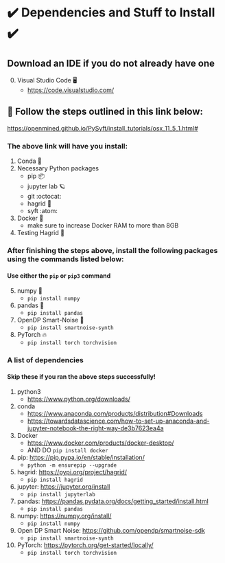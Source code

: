 # :heavy_check_mark: Dependencies and Stuff to Install :heavy_check_mark:

## Download an IDE if you do not already have one
0. Visual Studio Code :desktop_computer:
    * https://code.visualstudio.com/

## :scroll:	Follow the steps outlined in this link below:
https://openmined.github.io/PySyft/install_tutorials/osx_11_5_1.html#
### The above link will have you install:
1. Conda :dragon:
2. Necessary Python packages
    * pip :package:
    * jupyter lab :ringed_planet:
    * git :octocat:
    * hagrid :crystal_ball:
    * syft :atom:
3. Docker :whale:
    * make sure to increase Docker RAM to more than 8GB
4. Testing Hagrid :crystal_ball:

### After finishing the steps above, install the following packages using the commands listed below:
#### Use either the `pip` or `pip3` command
5. numpy :snake:
    * `pip install numpy`
6. pandas :panda_face:
    * `pip install pandas`
7. OpenDP Smart-Noise :dna:
    * `pip install smartnoise-synth`
8. PyTorch :fire:
    * `pip install torch torchvision`


### A list of dependencies
#### Skip these if you ran the above steps successfully!

1. python3
    * https://www.python.org/downloads/
2. conda
    * https://www.anaconda.com/products/distribution#Downloads
    * https://towardsdatascience.com/how-to-set-up-anaconda-and-jupyter-notebook-the-right-way-de3b7623ea4a
3. Docker
    * https://www.docker.com/products/docker-desktop/
    * AND DO `pip install docker`
4. pip: https://pip.pypa.io/en/stable/installation/
    * `python -m ensurepip --upgrade`
5. hagrid: https://pypi.org/project/hagrid/
    * `pip install hagrid`
6. jupyter: https://jupyter.org/install
    * `pip install jupyterlab`
7. pandas: https://pandas.pydata.org/docs/getting_started/install.html
    * `pip install pandas`
8. numpy: https://numpy.org/install/
    * `pip install numpy`
9. Open DP Smart Noise: https://github.com/opendp/smartnoise-sdk
    * `pip install smartnoise-synth`
10. PyTorch: https://pytorch.org/get-started/locally/
    * `pip install torch torchvision`

